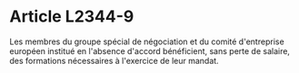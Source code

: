 # Article L2344-9

Les membres du groupe spécial de négociation et du comité d'entreprise européen institué en l'absence d'accord bénéficient, sans perte de salaire, des formations nécessaires à l'exercice de leur mandat.
